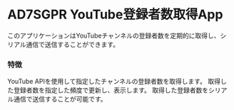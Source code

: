 # AD7SGPR YouTube登録者数取得App
このアプリケーションはYouTubeチャンネルの登録者数を定期的に取得し、シリアル通信で送信することができます。

### 特徴
YouTube APIを使用して指定したチャンネルの登録者数を取得します。
取得した登録者数を指定した頻度で更新し、表示します。
取得した登録者数をシリアル通信で送信することが可能です。

